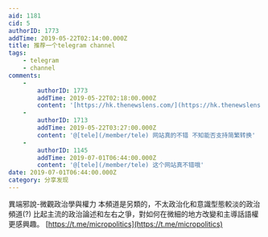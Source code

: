 ```yaml
---
aid: 1181
cid: 5
authorID: 1773
addTime: 2019-05-22T02:14:00.000Z
title: 推荐一个telegram channel
tags:
    - telegram
    - channel
comments:
    -
        authorID: 1773
        addTime: 2019-05-22T02:18:00.000Z
        content: '[https://hk.thenewslens.com/](https://hk.thenewslens.com/) 网站'
    -
        authorID: 1713
        addTime: 2019-05-22T03:27:00.000Z
        content: '@[tele](/member/tele) 网站真的不错 不知能否支持简繁转换'
    -
        authorID: 1145
        addTime: 2019-07-01T06:44:00.000Z
        content: '@[tele](/member/tele) 这个网站真不错哦'
date: 2019-07-01T06:44:00.000Z
category: 分享发现
---
```


異端邪說-微觀政治學與權力 本頻道是另類的，不太政治化和意識型態較淡的政治頻道(?) 比起主流的政治論述和左右之爭，對如何在微細的地方改變和主導話語權更感興趣。 [https://t.me/micropolitics](https://t.me/micropolitics)
